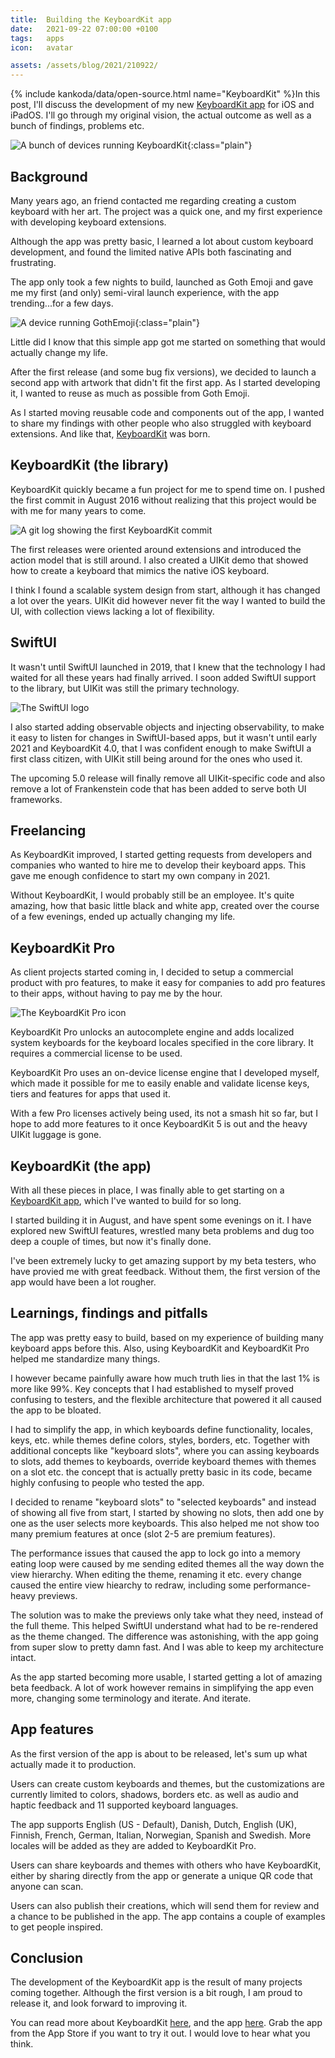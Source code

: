 ```yaml
---
title:  Building the KeyboardKit app
date:   2021-09-22 07:00:00 +0100
tags:   apps
icon:   avatar

assets: /assets/blog/2021/210922/
---
```


{% include kankoda/data/open-source.html name="KeyboardKit" %}In this post, I'll discuss the development of my new [KeyboardKit app]({{project.app}}) for iOS and iPadOS. I'll go through my original vision, the actual outcome as well as a bunch of findings, problems etc.

![A bunch of devices running KeyboardKit]({{page.assets}}devices.png){:class="plain"}


## Background

Many years ago, an friend contacted me regarding creating a custom keyboard with her art. The project was a quick one, and my first experience with developing keyboard extensions.

Although the app was pretty basic, I learned a lot about custom keyboard development, and found the limited native APIs both fascinating and frustrating.

The app only took a few nights to build, launched as Goth Emoji and gave me my first (and only) semi-viral launch experience, with the app trending...for a few days.

![A device running GothEmoji]({{page.assets}}gothemoji.png){:class="plain"}

Little did I know that this simple app got me started on something that would actually change my life.

After the first release (and some bug fix versions), we decided to launch a second app with artwork that didn't fit the first app. As I started developing it, I wanted to reuse as much as possible from Goth Emoji.

As I started moving reusable code and components out of the app, I wanted to share my findings with other people who also struggled with keyboard extensions. And like that, [KeyboardKit]({{project.url}}) was born.


## KeyboardKit (the library)

KeyboardKit quickly became a fun project for me to spend time on. I pushed the first commit in August 2016 without realizing that this project would be with me for many years to come.

![A git log showing the first KeyboardKit commit]({{page.assets}}kk-first-commit.png)

The first releases were oriented around extensions and introduced the action model that is still around. I also created a UIKit demo that showed how to create a keyboard that mimics the native iOS keyboard.

I think I found a scalable system design from start, although it has changed a lot over the years. UIKit did however never fit the way I wanted to build the UI, with collection views lacking a lot of flexibility.


## SwiftUI

It wasn't until SwiftUI launched in 2019, that I knew that the technology I had waited for all these years had finally arrived. I soon added SwiftUI support to the library, but UIKit was still the primary technology. 

![The SwiftUI logo]({{page.assets}}swiftui.jpeg)

I also started adding observable objects and injecting observability, to make it easy to listen for changes in SwiftUI-based apps, but it wasn't until early 2021 and KeyboardKit 4.0, that I was confident enough to make SwiftUI a first class citizen, with UIKit still being around for the ones who used it. 

The upcoming 5.0 release will finally remove all UIKit-specific code and also remove a lot of Frankenstein code that has been added to serve both UI frameworks.


## Freelancing

As KeyboardKit improved, I started getting requests from developers and companies who wanted to hire me to develop their keyboard apps. This gave me enough confidence to start my own company in 2021.

Without KeyboardKit, I would probably still be an employee. It's quite amazing, how that basic little black and white app, created over the course of a few evenings, ended up actually changing my life.


## KeyboardKit Pro

As client projects started coming in, I decided to setup a commercial product with pro features, to make it easy for companies to add pro features to their apps, without having to pay me by the hour.

![The KeyboardKit Pro icon]({{page.assets}}pro.png)

KeyboardKit Pro unlocks an autocomplete engine and adds localized system keyboards for the keyboard locales specified in the core library. It requires a commercial license to be used.

KeyboardKit Pro uses an on-device license engine that I developed myself, which made it possible for me to easily enable and validate license keys, tiers and features for apps that used it.

With a few Pro licenses actively being used, its not a smash hit so far, but I hope to add more features to it once KeyboardKit 5 is out and the heavy UIKit luggage is gone.


## KeyboardKit (the app)

With all these pieces in place, I was finally able to get starting on a [KeyboardKit app]({{project.app}}), which I've wanted to build for so long.

I started building it in August, and have spent some evenings on it. I have explored new SwiftUI features, wrestled many beta problems and dug too deep a couple of times, but now it's finally done.

I've been extremely lucky to get amazing support by my beta testers, who have provied me with great feedback. Without them, the first version of the app would have been a lot rougher.


## Learnings, findings and pitfalls

The app was pretty easy to build, based on my experience of building many keyboard apps before this. Also, using KeyboardKit and KeyboardKit Pro helped me standardize many things.

I however became painfully aware how much truth lies in that the last 1% is more like 99%. Key concepts that I had established to myself proved confusing to testers, and the flexible architecture that powered it all caused the app to be bloated.

I had to simplify the app, in which keyboards define functionality, locales, keys, etc. while themes define colors, styles, borders, etc. Together with additional concepts like "keyboard slots", where you can assing keyboards to slots, add themes to keyboards, override keyboard themes with themes on a slot etc. the concept that is actually pretty basic in its code, became highly confusing to people who tested the app.

I decided to rename "keyboard slots" to "selected keyboards" and instead of showing all five from start, I started by showing no slots, then add one by one as the user selects more keyboards. This also helped me not show too many premium features at once (slot 2-5 are premium features).

The performance issues that caused the app to lock go into a memory eating loop were caused by me sending edited themes all the way down the view hierarchy. When editing the theme, renaming it etc. every change caused the entire view hiearchy to redraw, including some performance-heavy previews.

The solution was to make the previews only take what they need, instead of the full theme. This helped SwiftUI understand what had to be re-rendered as the theme changed. The difference was astonishing, with the app going from super slow to pretty damn fast. And I was able to keep my architecture intact.

As the app started becoming more usable, I started getting a lot of amazing beta feedback. A lot of work however remains in simplifying the app even more, changing some terminology and iterate. And iterate.


## App features

As the first version of the app is about to be released, let's sum up what actually made it to production.

Users can create custom keyboards and themes, but the customizations are currently limited to colors, shadows, borders etc. as well as audio and haptic feedback and 11 supported keyboard languages.

The app supports English (US - Default), Danish, Dutch, English (UK), Finnish, French, German, Italian, Norwegian, Spanish and Swedish. More locales will be added as they are added to KeyboardKit Pro.

Users can share keyboards and themes with others who have KeyboardKit, either by sharing directly from the app or generate a unique QR code that anyone can scan.

Users can also publish their creations, which will send them for review and a chance to be published in the app. The app contains a couple of examples to get people inspired.


## Conclusion

The development of the KeyboardKit app is the result of many projects coming together. Although the first version is a bit rough, I am proud to release it, and look forward to improving it.

You can read more about KeyboardKit [here]({{project.url}}), and the app [here]({{project.app}}). Grab the app from the App Store if you want to try it out. I would love to hear what you think.